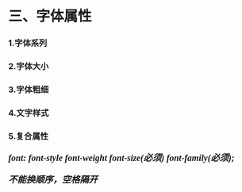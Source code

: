 # 三、字体属性

### 1.字体系列

<style>
    p {
        font-family: '微软雅黑';
        font-family: 'Microsoft YaHei',字体2，字体3;
    }
</style>
### 2.字体大小

<style>
    p {
        font-size: 20px;
    }
</style>
### 3.字体粗细

<style>
    p {
        font-weight: normal 400;
        font-weight: bold 700;
        font-weight: bolder;
        font-weight: lighter;
        font-weight: number 100-900;
    }
</style>
### 4.文字样式

<style>
    p {
        font-style: normal;
        font-style: italic 斜体;
    }
</style>
### 5.复合属性

font:  font-style font-weight font-size(必须) font-family(必须);

不能换顺序，空格隔开

<style>
    p {
        font: italic 700 18px 'Microsoft yahei'
    }
</style>